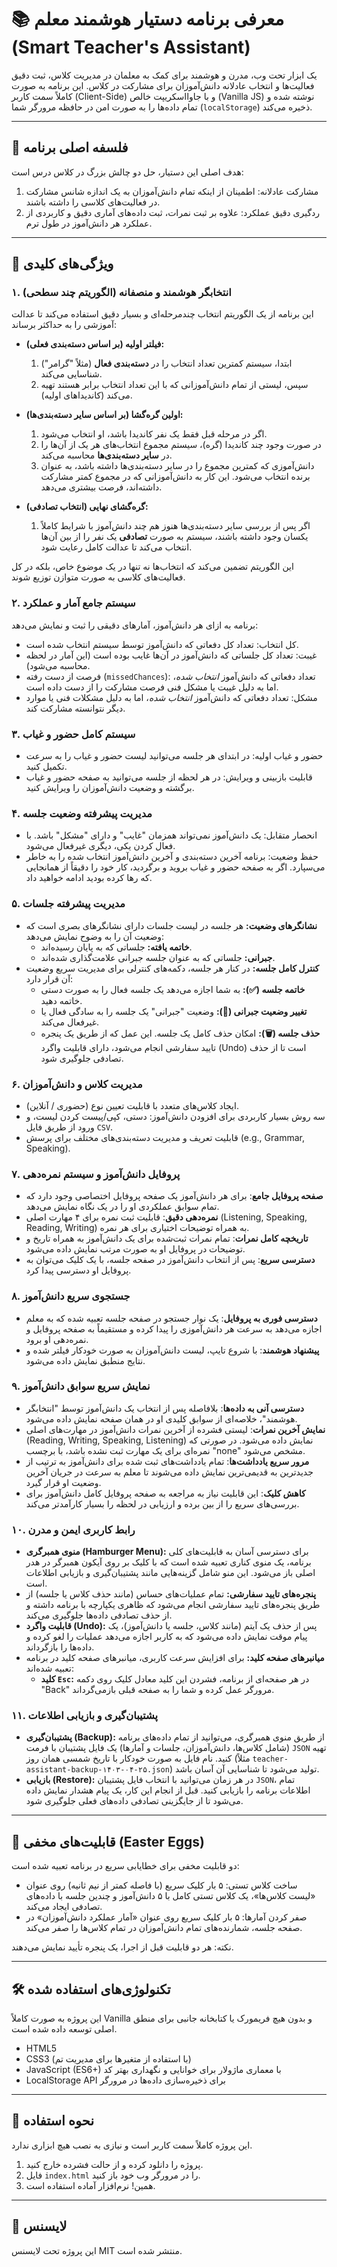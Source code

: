 # 📚 معرفی برنامه دستیار هوشمند معلم (Smart Teacher's Assistant)

یک ابزار تحت وب، مدرن و هوشمند برای کمک به معلمان در مدیریت کلاس، ثبت دقیق فعالیت‌ها و انتخاب عادلانه دانش‌آموزان برای مشارکت در کلاس. این برنامه به صورت کاملاً سمت کاربر (Client-Side) و با جاوااسکریپت خالص (Vanilla JS) نوشته شده و تمام داده‌ها را به صورت امن در حافظه مرورگر شما (`localStorage`) ذخیره می‌کند.

---

## 🎯 فلسفه اصلی برنامه

هدف اصلی این دستیار، حل دو چالش بزرگ در کلاس درس است:

1.  مشارکت عادلانه: اطمینان از اینکه تمام دانش‌آموزان به یک اندازه شانس مشارکت در فعالیت‌های کلاسی را داشته باشند.
2.  ردگیری دقیق عملکرد: علاوه بر ثبت نمرات، ثبت داده‌های آماری دقیق و کاربردی از عملکرد هر دانش‌آموز در طول ترم.

---

## 🚀 ویژگی‌های کلیدی

### ۱. انتخابگر هوشمند و منصفانه (الگوریتم چند سطحی)

این برنامه از یک الگوریتم انتخاب چندمرحله‌ای و بسیار دقیق استفاده می‌کند تا عدالت آموزشی را به حداکثر برساند:

*   **فیلتر اولیه (بر اساس دسته‌بندی فعلی):**
    1.  ابتدا، سیستم کمترین تعداد انتخاب را در **دسته‌بندی فعال** (مثلاً "گرامر") شناسایی می‌کند.
    2.  سپس، لیستی از تمام دانش‌آموزانی که با این تعداد انتخاب برابر هستند تهیه می‌کند (کاندیداهای اولیه).

*   **اولین گره‌گشا (بر اساس سایر دسته‌بندی‌ها):**
    1.  اگر در مرحله قبل فقط یک نفر کاندیدا باشد، او انتخاب می‌شود.
    2.  در صورت وجود چند کاندیدا (گره)، سیستم مجموع انتخاب‌های هر یک از آن‌ها را در **سایر دسته‌بندی‌ها** محاسبه می‌کند.
    3.  دانش‌آموزی که کمترین مجموع را در سایر دسته‌بندی‌ها داشته باشد، به عنوان برنده انتخاب می‌شود. این کار به دانش‌آموزانی که در مجموع کمتر مشارکت داشته‌اند، فرصت بیشتری می‌دهد.

*   **گره‌گشای نهایی (انتخاب تصادفی):**
    1.  اگر پس از بررسی سایر دسته‌بندی‌ها هنوز هم چند دانش‌آموز با شرایط کاملاً یکسان وجود داشته باشند، سیستم به صورت **تصادفی** یک نفر را از بین آن‌ها انتخاب می‌کند تا عدالت کامل رعایت شود.

این الگوریتم تضمین می‌کند که انتخاب‌ها نه تنها در یک موضوع خاص، بلکه در کل فعالیت‌های کلاسی به صورت متوازن توزیع شوند.

### ۲. سیستم جامع آمار و عملکرد

برنامه به ازای هر دانش‌آموز، آمارهای دقیقی را ثبت و نمایش می‌دهد:

*   کل انتخاب: تعداد کل دفعاتی که دانش‌آموز توسط سیستم انتخاب شده است.
*   غیبت: تعداد کل جلساتی که دانش‌آموز در آن‌ها غایب بوده است (این آمار در لحظه محاسبه می‌شود).
*   فرصت از دست رفته (`missedChances`): تعداد دفعاتی که دانش‌آموز *انتخاب شده*، اما به دلیل غیبت یا مشکل فنی فرصت مشارکت را از دست داده است.
*   مشکل: تعداد دفعاتی که دانش‌آموز *انتخاب شده*، اما به دلیل مشکلات فنی یا موارد دیگر نتوانسته مشارکت کند.

### ۳. سیستم کامل حضور و غیاب

*   حضور و غیاب اولیه: در ابتدای هر جلسه می‌توانید لیست حضور و غیاب را به سرعت تکمیل کنید.
*   قابلیت بازبینی و ویرایش: در هر لحظه از جلسه می‌توانید به صفحه حضور و غیاب برگشته و وضعیت دانش‌آموزان را ویرایش کنید.

### ۴. مدیریت پیشرفته وضعیت جلسه

*   انحصار متقابل: یک دانش‌آموز نمی‌تواند همزمان "غایب" و دارای "مشکل" باشد. با فعال کردن یکی، دیگری غیرفعال می‌شود.
*   حفظ وضعیت: برنامه آخرین دسته‌بندی و آخرین دانش‌آموز انتخاب شده را به خاطر می‌سپارد. اگر به صفحه حضور و غیاب بروید و برگردید، کار خود را دقیقاً از همانجایی که رها کرده بودید ادامه خواهید داد.

### ۵. مدیریت پیشرفته جلسات

*   **نشانگرهای وضعیت:** هر جلسه در لیست جلسات دارای نشانگرهای بصری است که وضعیت آن را به وضوح نمایش می‌دهد:
    *   **خاتمه یافته:** جلساتی که به پایان رسیده‌اند.
    *   **جبرانی:** جلساتی که به عنوان جلسه جبرانی علامت‌گذاری شده‌اند.
*   **کنترل کامل جلسه:** در کنار هر جلسه، دکمه‌های کنترلی برای مدیریت سریع وضعیت آن قرار دارد:
    *   **خاتمه جلسه (✅):** به شما اجازه می‌دهد یک جلسه فعال را به صورت دستی خاتمه دهید.
    *   **تغییر وضعیت جبرانی (🔄):** وضعیت "جبرانی" یک جلسه را به سادگی فعال یا غیرفعال می‌کند.
    *   **حذف جلسه (🗑️):** امکان حذف کامل یک جلسه. این عمل که از طریق یک پنجره تایید سفارشی انجام می‌شود، دارای قابلیت واگرد (Undo) است تا از حذف تصادفی جلوگیری شود.

### ۶. مدیریت کلاس و دانش‌آموزان

*   ایجاد کلاس‌های متعدد با قابلیت تعیین نوع (حضوری / آنلاین).
*   سه روش بسیار کاربردی برای افزودن دانش‌آموز: دستی، کپی/پیست کردن لیست، و ورود از طریق فایل `CSV`.
*   قابلیت تعریف و مدیریت دسته‌بندی‌های مختلف برای پرسش (e.g., Grammar, Speaking).

### ۷. پروفایل دانش‌آموز و سیستم نمره‌دهی

*   **صفحه پروفایل جامع**: برای هر دانش‌آموز یک صفحه پروفایل اختصاصی وجود دارد که تمام سوابق عملکردی او را در یک نگاه نمایش می‌دهد.
*   **نمره‌دهی دقیق**: قابلیت ثبت نمره برای ۴ مهارت اصلی (Listening, Speaking, Reading, Writing) به همراه توضیحات اختیاری برای هر نمره.
*   **تاریخچه کامل نمرات**: تمام نمرات ثبت‌شده برای یک دانش‌آموز به همراه تاریخ و توضیحات در پروفایل او به صورت مرتب نمایش داده می‌شود.
*   **دسترسی سریع**: پس از انتخاب دانش‌آموز در صفحه جلسه، با یک کلیک می‌توان به پروفایل او دسترسی پیدا کرد.

### ۸. جستجوی سریع دانش‌آموز

*   **دسترسی فوری به پروفایل**: یک نوار جستجو در صفحه جلسه تعبیه شده که به معلم اجازه می‌دهد به سرعت هر دانش‌آموزی را پیدا کرده و مستقیماً به صفحه پروفایل و نمره‌دهی او برود.
*   **پیشنهاد هوشمند**: با شروع تایپ، لیست دانش‌آموزان به صورت خودکار فیلتر شده و نتایج منطبق نمایش داده می‌شود.

### ۹. نمایش سریع سوابق دانش‌آموز

*   **دسترسی آنی به داده‌ها**: بلافاصله پس از انتخاب یک دانش‌آموز توسط "انتخابگر هوشمند"، خلاصه‌ای از سوابق کلیدی او در همان صفحه نمایش داده می‌شود.
*   **نمایش آخرین نمرات**: لیستی فشرده از آخرین نمرات دانش‌آموز در مهارت‌های اصلی (Reading, Writing, Speaking, Listening) نمایش داده می‌شود. در صورتی که نمره‌ای برای یک مهارت ثبت نشده باشد، با برچسب "none" مشخص می‌شود.
*   **مرور سریع یادداشت‌ها**: تمام یادداشت‌های ثبت شده برای دانش‌آموز به ترتیب از جدیدترین به قدیمی‌ترین نمایش داده می‌شوند تا معلم به سرعت در جریان آخرین وضعیت او قرار گیرد.
*   **کاهش کلیک**: این قابلیت نیاز به مراجعه به صفحه پروفایل کامل دانش‌آموز برای بررسی‌های سریع را از بین برده و ارزیابی در لحظه را بسیار کارآمدتر می‌کند.

### ۱۰. رابط کاربری ایمن و مدرن

*   **منوی همبرگری (Hamburger Menu):** برای دسترسی آسان به قابلیت‌های کلی برنامه، یک منوی کناری تعبیه شده است که با کلیک بر روی آیکون همبرگر در هدر اصلی باز می‌شود. این منو شامل گزینه‌هایی مانند پشتیبان‌گیری و بازیابی اطلاعات است.
*   **پنجره‌های تایید سفارشی:** تمام عملیات‌های حساس (مانند حذف کلاس یا جلسه) از طریق پنجره‌های تایید سفارشی انجام می‌شود که ظاهری یکپارچه با برنامه داشته و از حذف تصادفی داده‌ها جلوگیری می‌کند.
*   **قابلیت واگرد (Undo):** پس از حذف یک آیتم (مانند کلاس، جلسه یا دانش‌آموز)، یک پیام موقت نمایش داده می‌شود که به کاربر اجازه می‌دهد عملیات را لغو کرده و داده‌ها را بازگرداند.
*   **میانبرهای صفحه کلید:** برای افزایش سرعت کاربری، میانبرهای صفحه کلید در برنامه تعبیه شده‌اند:
    *   **کلید `Esc`:** در هر صفحه‌ای از برنامه، فشردن این کلید معادل کلیک روی دکمه "Back" مرورگر عمل کرده و شما را به صفحه قبلی بازمی‌گرداند.

### ۱۱. پشتیبان‌گیری و بازیابی اطلاعات

*   **پشتیبان‌گیری (Backup):** از طریق منوی همبرگری، می‌توانید از تمام داده‌های برنامه (شامل کلاس‌ها، دانش‌آموزان، جلسات و آمارها) یک فایل پشتیبان با فرمت `JSON` تهیه کنید. نام فایل به صورت خودکار با تاریخ شمسی همان روز (مثلاً `teacher-assistant-backup-۱۴۰۳-۰۴-۲۵.json`) تولید می‌شود تا شناسایی آن آسان باشد.
*   **بازیابی (Restore):** در هر زمان می‌توانید با انتخاب فایل پشتیبان `JSON`، تمام اطلاعات برنامه را بازیابی کنید. قبل از انجام این کار، یک پیام هشدار نمایش داده می‌شود تا از جایگزینی تصادفی داده‌های فعلی جلوگیری شود.

---

## 🤫 قابلیت‌های مخفی (Easter Eggs)

دو قابلیت مخفی برای خطایابی سریع در برنامه تعبیه شده است:

*   ساخت کلاس تستی: ۵ بار کلیک سریع (با فاصله کمتر از نیم ثانیه) روی عنوان «لیست کلاس‌ها»، یک کلاس تستی کامل با ۵ دانش‌آموز و چندین جلسه با داده‌های تصادفی ایجاد می‌کند.
*   صفر کردن آمارها: ۵ بار کلیک سریع روی عنوان «آمار عملکرد دانش‌آموزان» در صفحه جلسه، شمارنده‌های تمام دانش‌آموزان در تمام کلاس‌ها را صفر می‌کند.

نکته: هر دو قابلیت قبل از اجرا، یک پنجره تأیید نمایش می‌دهند.

---

## 🛠️ تکنولوژی‌های استفاده شده

این پروژه به صورت کاملاً Vanilla و بدون هیچ فریمورک یا کتابخانه جانبی برای منطق اصلی توسعه داده شده است.

*   HTML5
*   CSS3 (با استفاده از متغیرها برای مدیریت تم)
*   JavaScript (ES6+) با معماری ماژولار برای خوانایی و نگهداری بهتر کد
*   LocalStorage API برای ذخیره‌سازی داده‌ها در مرورگر

---

## 📂 نحوه استفاده

این پروژه کاملاً سمت کاربر است و نیازی به نصب هیچ ابزاری ندارد.

1.  پروژه را دانلود کرده و از حالت فشرده خارج کنید.
2.  فایل `index.html` را در مرورگر وب خود باز کنید.
3.  همین! نرم‌افزار آماده استفاده است.

---

## 📄 لایسنس

این پروژه تحت لایسنس MIT منتشر شده است.
